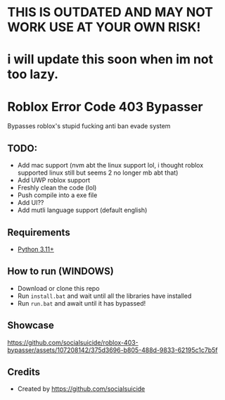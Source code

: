 # THIS IS OUTDATED AND MAY NOT WORK USE AT YOUR OWN RISK!
# i will update this soon when im not too lazy.

# Roblox Error Code 403 Bypasser
Bypasses roblox's stupid fucking anti ban evade system

## TODO:
- Add mac support (nvm abt the linux support lol, i thought roblox supported linux still but seems 2 no longer mb abt that)
- Add UWP roblox support
- Freshly clean the code (lol)
- Push compile into a exe file
- Add UI??
- Add mutli language support (default english)

## Requirements
 - [Python 3.11+](https://www.python.org/downloads/)

## How to run (WINDOWS)
- Download or clone this repo
- Run `install.bat` and wait until all the libraries have installed
- Run `run.bat` and await until it has bypassed!

## Showcase
https://github.com/socialsuicide/roblox-403-bypasser/assets/107208142/375d3696-b805-488d-9833-62195c1c7b5f

## Credits
- Created by https://github.com/socialsuicide
